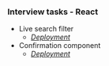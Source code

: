 ### Interview tasks - React

- Live search filter 
    - *[Deployment](nuoxoxo.github.io/interview_react_search_filter)*
- Confirmation component
    - *[Deployment](nuoxoxo.github.io/interview_react_confirmation_component)*
